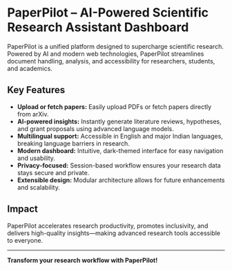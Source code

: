 # PaperPilot – AI-Powered Scientific Research Assistant Dashboard

PaperPilot is a unified platform designed to supercharge scientific research. Powered by AI and modern web technologies, PaperPilot streamlines document handling, analysis, and accessibility for researchers, students, and academics.

## Key Features

- **Upload or fetch papers:** Easily upload PDFs or fetch papers directly from arXiv.
- **AI-powered insights:** Instantly generate literature reviews, hypotheses, and grant proposals using advanced language models.
- **Multilingual support:** Accessible in English and major Indian languages, breaking language barriers in research.
- **Modern dashboard:** Intuitive, dark-themed interface for easy navigation and usability.
- **Privacy-focused:** Session-based workflow ensures your research data stays secure and private.
- **Extensible design:** Modular architecture allows for future enhancements and scalability.

## Impact

PaperPilot accelerates research productivity, promotes inclusivity, and delivers high-quality insights—making advanced research tools accessible to everyone.

---

**Transform your research workflow with PaperPilot!**
